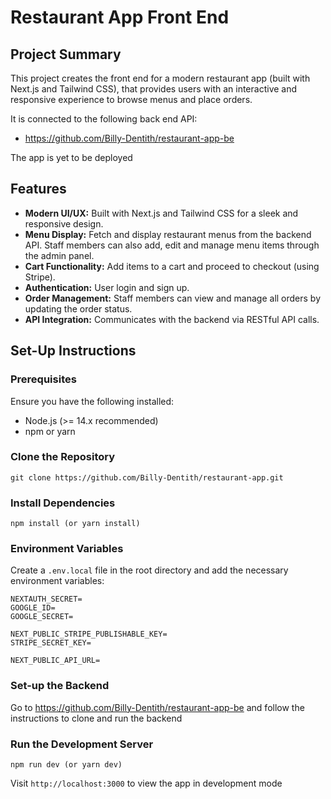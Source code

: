 # Restaurant App Front End

## Project Summary 

This project creates the front end for a modern restaurant app (built with Next.js and Tailwind CSS), that provides users with an interactive and responsive experience to browse menus and place orders. 

It is connected to the following back end API: 
- https://github.com/Billy-Dentith/restaurant-app-be

The app is yet to be deployed 

## Features

- **Modern UI/UX:** Built with Next.js and Tailwind CSS for a sleek and responsive design.
- **Menu Display:** Fetch and display restaurant menus from the backend API. Staff members can also add, edit and manage menu items through the admin panel. 
- **Cart Functionality:** Add items to a cart and proceed to checkout (using Stripe). 
- **Authentication:** User login and sign up.
- **Order Management:** Staff members can view and manage all orders by updating the order status. 
- **API Integration:** Communicates with the backend via RESTful API calls.


## Set-Up Instructions 
### Prerequisites
Ensure you have the following installed:
- Node.js (>= 14.x recommended)
- npm or yarn 

### Clone the Repository
```
git clone https://github.com/Billy-Dentith/restaurant-app.git
```

### Install Dependencies
```
npm install (or yarn install)
```

### Environment Variables 
Create a ```.env.local``` file in the root directory and add the necessary environment variables:
```
NEXTAUTH_SECRET=
GOOGLE_ID=
GOOGLE_SECRET=

NEXT_PUBLIC_STRIPE_PUBLISHABLE_KEY=
STRIPE_SECRET_KEY=

NEXT_PUBLIC_API_URL=
```

### Set-up the Backend
Go to https://github.com/Billy-Dentith/restaurant-app-be and follow the instructions to clone and run the backend

### Run the Development Server
```
npm run dev (or yarn dev)
```
Visit ```http://localhost:3000``` to view the app in development mode



